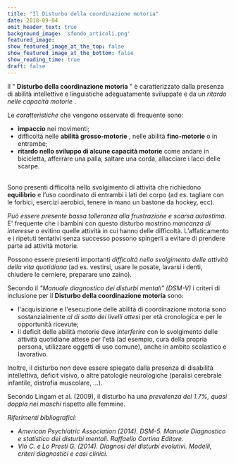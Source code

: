 ```yaml
---
title: "Il Disturbo della coordinazione motoria"
date: 2018-09-04
omit_header_text: true
background_image: 'sfondo_articoli.png'
featured_image: 
show_featured_image_at_the_top: false
show_featured_image_at_the_bottom: false
show_reading_time: true
draft: false
---
```


Il " **Disturbo della coordinazione motoria** " è caratterizzato dalla
presenza di abilità intellettive e linguistiche adeguatamente sviluppate e da
un _ritardo nelle capacità motorie_ .  
  
Le _caratteristiche_ che vengono osservate di frequente sono:

  *  **impaccio** nei movimenti;
  * difficoltà nelle **abilità grosso-motorie** , nelle abilità **fino-motorie** o in entrambe;
  *  **ritardo nello sviluppo di alcune capacità motorie** come andare in bicicletta, afferrare una palla, saltare una corda, allacciare i lacci delle scarpe.

​  
Sono presenti difficoltà nello svolgimento di attività che richiedono
**equilibrio** e l’uso coordinato di entrambi i lati del corpo (ad es.
tagliare con le forbici, esercizi aerobici, tenere in mano un bastone da
hockey, ecc).  
  
 _Può essere presente bassa tolleranza alla frustrazione e scarsa autostima_.
E' frequente che i bambini con questo disturbo mostrino _mancanza di
interesse_ o evitino quelle attività in cui hanno delle difficoltà.
L’affaticamento e i ripetuti tentativi senza successo possono spingerli a
evitare di prendere parte ad attività motorie.  
  
Possono essere presenti importanti _difficoltà nello svolgimento delle
attività della vita quotidiana_ (ad es. vestirsi, usare le posate, lavarsi i
denti, chiudere le cerniere, preparare uno zaino).  
  
Secondo il _"Manuale diagnostico dei disturbi mentali" (DSM-V)_ i criteri di
inclusione per il **Disturbo della coordinazione motoria** sono:

  * l'acquisizione e l'esecuzione delle abilità di coordinazione motoria sono sostanzialmente _al di sotto dei livelli attesi_ per età cronologica e per le opportunità ricevute;
  * il deficit delle abilità motorie deve _interferire_ con lo svolgimento delle attività quotidiane attese per l'età (ad esempio, cura della propria persona, utilizzare oggetti di uso comune), anche in ambito scolastico e lavorativo.

  
Inoltre, il disturbo non deve essere spiegato dalla presenza di disabilità
intellettiva, deficit visivo, o altre patologie neurologiche (paralisi
cerebrale infantile, distrofia muscolare, ...).  
  
Secondo Lingam et al. (2009), il disturbo ha una _prevalenza del 1.7%, quasi
doppia nei maschi_ rispetto alle femmine.  
  
 _Riferimenti bibliografici:_

  *  _American Psychiatric Association (2014). DSM-5. Manuale Diagnostico e statistico dei disturbi mentali. Raffaello Cortina Editore._
  *  _Vio C. e Lo Presti G. (2014). Diagnosi dei disturbi evolutivi. Modelli, criteri diagnostici e casi clinici._

